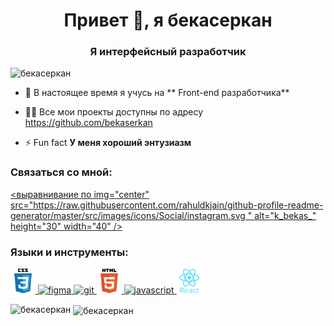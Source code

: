 <h1 align="center"> Привет 👋, я бекасеркан</h1>
<h3 align="center"> Я интерфейсный разработчик</h3>

<p align="left"> <img src="https://komarev.com/ghpvc/?username=bekaserkan&label=Profile%20views&color=0e75b6&style=flat " alt="бекасеркан" /> </p>

- 🌱 В настоящее время я учусь на ** Front-end разработчика**

- 👨‍💻 Все мои проекты доступны по адресу [https://github.com/bekaserkan ](https://github.com/bekaserkan )

- ⚡ Fun fact **У меня хороший энтузиазм**

<h3 align="left"> Связаться со мной:</h3>
<p align="left">
<a href="https://instagram.com/k_bekas_ " target= "blank"><выравнивание по img="center" src="https://raw.githubusercontent.com/rahuldkjain/github-profile-readme-generator/master/src/images/icons/Social/instagram.svg " alt="k_bekas_" height="30" width="40" /></a>
</p>

<h3 align="left"> Языки и инструменты:</h3>
<p align="left"> <a href="https://www .w3schools.com/css /" target="_blank" rel="noreferrer"> <img src="https://raw.githubusercontent.com/devicons/devicon/master/icons/css3/css3-original-wordmark.svg " alt="css3" width="40" height="40"/> </a> <a href="https://www.figma.com /" target="_blank" rel="noreferrer"> <img src="https://www.vectorlogo.zone/logos/figma/figma-icon.svg " alt="figma" width="40" height="40"/> </a> <a href="https://git-scm.com /" target="_blank" rel="noreferrer"> <img src="https://www.vectorlogo.zone/logos/git-scm/git-scm-icon.svg " alt="git" width="40" height="40"/> </a> <a href="https://www.w3.org/html /" target="_blank" rel="noreferrer"> <img src="https://raw.githubusercontent.com/devicons/devicon/master/icons/html5/html5-original-wordmark.svg " alt="html5" width="40" height="40"/> </a> <a href="https://developer.mozilla.org/en-US/docs/Web/JavaScript " target="_blank" rel="noreferrer"> <wbr> <img src="https://raw .

githubusercontent.com/devicons/devicon/master/icons/javascript/javascript-original.svg " alt="javascript" width="40" height="40"/> </a> <a href="https://reactjs.org /" target="_blank" rel="noreferrer"> <img src="https://raw.githubusercontent.com/devicons/devicon/master/icons/react/react-original-wordmark.svg " alt="react" width="40" height="40"/> </a> </p>

<p><img align="left" src="https://github-readme-stats.vercel.app/api/top-langs?username=bekaserkan&show_icons=true&locale=en&layout=compact " alt="бекасеркан" /></p>

<p>&nbsp;<img align="center" src="https://github-readme-stats.vercel.app/api?username=bekaserkan&show_icons=true&locale=en " alt="бекасеркан" /></p>
